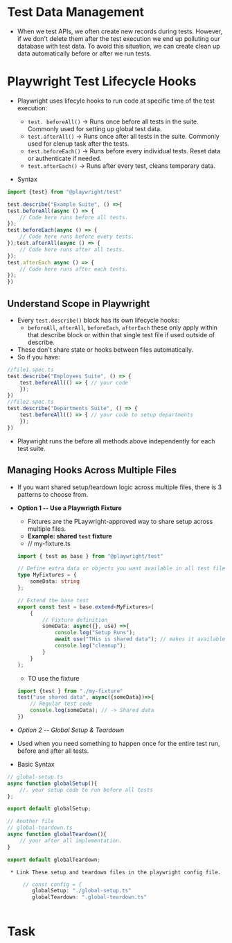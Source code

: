 # Test Data Management
- When we test APIs, we often create new records during tests. 
However, if we don't delete them after the test execution we end up polluting our database with test data. To avoid this situation, we can create clean up data automatically before or after we run tests. 

# Playwright Test Lifecycle Hooks
- Playwright uses lifecyle hooks to run code at specific time of the test execution: 
    * `test. beforeAll()` -> Runs once before all tests in the suite. Commonly used
    for setting up global test data. 
    * `test.afterAll()` -> Runs once after all tests in the suite. Commonly used for 
    clenup task after the tests. 
    * `test.beforeEach()` -> Runs before every individual tests. Reset data or authenticate if needed. 
    * `test.afterEach()` -> Runs after every test, cleans temporary data. 

- Syntax 
```js
import {test} from "@playwright/test"

test.describe("Example Suite", () =>{
test.beforeAll(async () => {
    // Code here runs before all tests. 
});
test.beforeEach(async () => {
    // Code here runs before every tests. 
});test.afterAll(async () => {
    // Code here runs after all tests. 
});
test.afterEach async () => {
    // Code here runs after each tests. 
});
})
```

## Understand Scope in Playwright
* Every `test.describe()` block has its own lifecycle hooks:
    - `beforeAll`, `afterAll`, `beforeEach`, `afterEach` these only apply 
    within that describe block or within that single test file if used outside of describe. 
* These don't share state or hooks between files automatically.
* So if you have: 
```ts
//file1.spec.ts
test.describe("Employees Suite", () => {
    test.beforeAll(() => { // your code 
    });
})
//file2.spec.ts
test.describe("Departments Suite", () => {
    test.beforeAll(() => { // your code to setup departments
    });
})
```
- Playwright runs the before all methods above independently for each test suite. 

## Managing Hooks Across Multiple Files
- If you want shared setup/teardown logic across multiple files, there is 
3 patterns to choose from. 

* **Option 1 -- Use a Playwrigth Fixture**
    - Fixtures are the PLaywright-approved way to share setup across multiple files. 
    * **Example: shared `test` fixture**
    * // my-fixture.ts
    ```ts 
    import { test as base } from "@playwright/test" 

    // Define extra data or objects you want available in all test files. 
    type MyFixtures = {
        someData: string
    };

    // Extend the base test
    export const test = base.extend<MyFixtures>(
        {
            // Fixture definition
            someData: async({}, use) =>{
                console.log("Setup Runs");
                await use("THis is shared data"); // makes it available in tests. 
                console.log("cleanup");
            }
        }
    );
    ```
    * TO use the fixture
    ```ts
    import {test } from "./my-fixture"
    test("use shared data", async({someData})=>{
        // Regular test code
        console.log(someData); // -> Shared data
    })
    ```

* *Option 2 -- Global Setup & Teardown*
- Used when you need something to happen once for the entire test run, before and after
all tests. 

- Basic Syntax
```ts
// global-setup.ts
async function globalSetup(){
    //. your setup code to run before all tests
};

export default globalSetup;

// Another file
// global-teardown.ts
async function globalTeardown(){
    // your after all implementation.
}

export default globalTeardown;

```
     * Link These setup and teardown files in the playwright config file. 
```ts
     // const config = {
        globalSetup: "./global-setup.ts"
        globalTeardown: ".global-teardown.ts"
     
```

# Task

